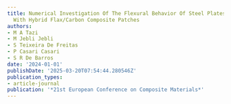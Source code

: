 ```yaml
---
title: Numerical Investigation Of The Flexural Behavior Of Steel Plates Reinforced
  With Hybrid Flax/Carbon Composite Patches
authors:
- M A Tazi
- M Jebli Jebli
- S Teixeira De Freitas
- P Casari Casari
- S R De Barros
date: '2024-01-01'
publishDate: '2025-03-20T07:54:44.280546Z'
publication_types:
- article-journal
publication: '*21st European Conference on Composite Materials*'
---
```

